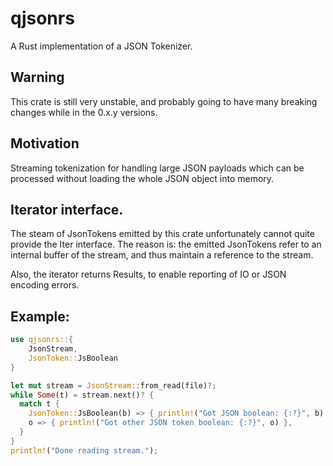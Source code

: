 # qjsonrs

A Rust implementation of a JSON Tokenizer.

## Warning

This crate is still very unstable, and probably going to have many breaking
changes while in the 0.x.y versions.

## Motivation

Streaming tokenization for handling large JSON payloads which can be processed
without loading the whole JSON object into memory.

## Iterator interface.

The steam of JsonTokens emitted by this crate unfortunately cannot quite
provide the Iter interface. The reason is: the emitted JsonTokens refer to an
internal buffer of the stream, and thus maintain a reference to the stream.

Also, the iterator returns Results, to enable reporting of IO or JSON encoding errors.

## Example:

```rust
use qjsonrs::{
    JsonStream,
    JsonToken::JsBoolean
}

let mut stream = JsonStream::from_read(file)?;
while Some(t) = stream.next()? {
  match t {
    JsonToken::JsBoolean(b) => { println!("Got JSON boolean: {:?}", b) },
    o => { println!("Got other JSON token boolean: {:?}", o) },
  }
}
println!("Done reading stream.");
```
